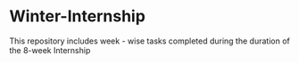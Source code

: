 # Winter-Internship
This repository includes week - wise tasks completed during the duration of the 8-week Internship
